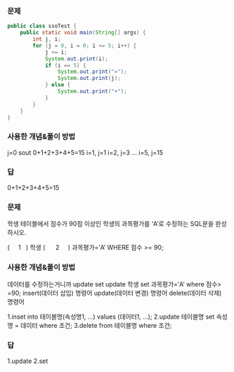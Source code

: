 ### 문제

```java
public class ssoTest {
    public static void main(String[] args) {
        int j, i;
        for (j = 0, i = 0; i <= 5; i++) {
            j += i;
            System.out.print(i);
            if (i == 5) {
                System.out.print("=");
                System.out.print(j);
            } else {
                System.out.print("+");
            }
        }
    }
}
```

### 사용한 개념&풀이 방법

j=0
sout 0+1+2+3+4+5=15
i=1, j=1
i=2, j=3
… i=5, j=15

### 답

0+1+2+3+4+5=15

### 문제

학생 테이블에서 점수가 90점 이상인 학생의 과목평가를 ‘A’로 수정하는 SQL문을 완성하시오.

(     1   ) 학생 (      2     ) 과목평가=’A’  WHERE 점수 >= 90;

### 사용한 개념&풀이 방법

데이터를 수정하는거니까 update set 
update 학생 set 과목평가=’A’ where 점수> =90;
insert(데이터 삽입) 명령어
update(데이터 변경) 명령어
delete(데이터 삭제) 명령어

1.inset into 테이블명(속성명1, …) values (데이터1, …);
2.update 테이블명 set 속성명 = 데이터 where 조건;
3.delete from 테이블명 where 조건; 

### 답

1.update 2.set

